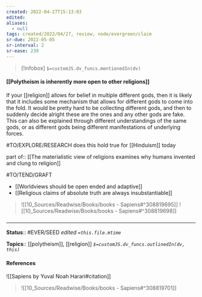 ```yaml
---
created: 2022-04-27T15:13:03 
edited: 
aliases:
  - null
tags: created/2022/04/27, review, node/evergreen/claim
sr-due: 2022-05-05
sr-interval: 2
sr-ease: 239
---
```

> [!infobox]
`$=customJS.dv_funcs.mentionedIn(dv)`

#### [[Polytheism is inherently more open to other religions]]

If your [[religion]] allows for belief in multiple different gods, then it is likely that it includes some mechanism that allows for different gods to come into the fold.
It would be pretty hard to be collecting different gods,
and then to suddenly decide alright these are the ones and any other gods are fake.
This can also be explained through different understandings of the same gods, or as different gods being different manifestations of underlying forces.

#TO/EXPLORE/RESEARCH does this hold true for [[Hinduism]] today

part of:: [[The materialistic view of religions examines why humans invented and clung to religion]]

#TO/TEND/GRAFT 
- [[Worldviews should be open ended and adaptive]]
- [[Religious claims of absolute truth are always insubstantiable]]

> ![[10_Sources/Readwise/Books/books - Sapiens#^308819695]]
> ![[10_Sources/Readwise/Books/books - Sapiens#^308819698]]


### <hr class="footnote"/>

**Status**:: #EVER/SEED 
*edited `=this.file.mtime`*

**Topics**:: [[polytheism]], [[religion]] 
*`$=customJS.dv_funcs.outlinedIn(dv, this)`*

#### References

![[Sapiens by Yuval Noah Harari#citation]]

> ![[10_Sources/Readwise/Books/books - Sapiens#^308819701]]
